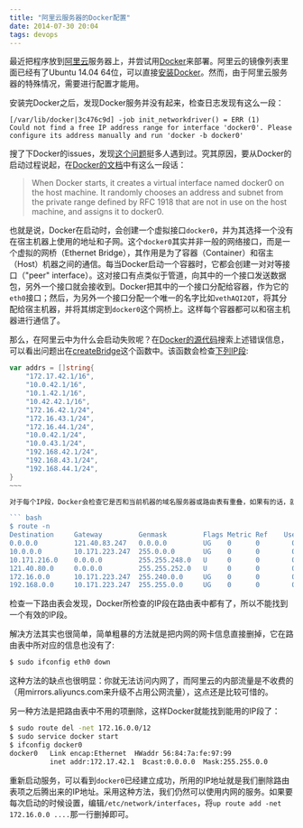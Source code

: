 ```yaml
---
title: "阿里云服务器的Docker配置"
date: 2014-07-30 20:04
tags: devops
---
```


最近把程序放到[阿里云](http://www.aliyun.com)服务器上，并尝试用[Docker](https://www.docker.com)来部署。阿里云的镜像列表里面已经有了Ubuntu 14.04 64位，可以直接[安装Docker](https://docs.docker.com/installation/ubuntulinux/)。然而，由于阿里云服务器的特殊情况，需要进行配置才能用。

安装完Docker之后，发现Docker服务并没有起来，检查日志发现有这么一段：

~~~
[/var/lib/docker|3c476c9d] -job init_networkdriver() = ERR (1)
Could not find a free IP address range for interface 'docker0'. Please configure its address manually and run 'docker -b docker0'
~~~

搜了下Docker的issues，发现[这个问题](https://github.com/docker/docker/issues/362)挺多人遇到过。究其原因，要从Docker的启动过程说起，在[Docker的文档](https://docs.docker.com/articles/networking/)中有这么一段话：

> When Docker starts, it creates a virtual interface named docker0 on the host machine. It randomly chooses an address and subnet from the private range defined by RFC 1918 that are not in use on the host machine, and assigns it to docker0.

也就是说，Docker在启动时，会创建一个虚拟接口`docker0`，并为其选择一个没有在宿主机器上使用的地址和子网。这个`docker0`其实并非一般的网络接口，而是一个虚拟的网桥（Ethernet Bridge），其作用是为了容器（Container）和宿主（Host）机器之间的通信。每当Docker启动一个容器时，它都会创建一对对等接口（"peer" interface）。这对接口有点类似于管道，向其中的一个接口发送数据包，另外一个接口就会接收到。Docker把其中的一个接口分配给容器，作为它的`eth0`接口；然后，为另外一个接口分配一个唯一的名字比如`vethAQI2QT`，将其分配给宿主机器，并将其绑定到`docker0`这个网桥上。这样每个容器都可以和宿主机器进行通信了。

那么，在阿里云中为什么会启动失败呢？在[Docker的源代码](https://github.com/docker/docker)搜索上述错误信息，可以看出问题出在[createBridge](https://github.com/docker/docker/blob/4398108433121ce2ac9942e607da20fa1680871a/daemon/networkdriver/bridge/driver.go#L246)这个函数中。该函数会检查[下列IP段](https://github.com/docker/docker/blob/503d124677f5a0221e1bf8c8ed7320a15c5e01db/daemon/networkdriver/bridge/driver.go#L53-L70):

``` go
var addrs = []string{
    "172.17.42.1/16",
    "10.0.42.1/16",
    "10.1.42.1/16",
    "10.42.42.1/16",
    "172.16.42.1/24",
    "172.16.43.1/24",
    "172.16.44.1/24",
    "10.0.42.1/24",
    "10.0.43.1/24",
    "192.168.42.1/24",
    "192.168.43.1/24",
    "192.168.44.1/24",
}
~~~

对于每个IP段，Docker会检查它是否和当前机器的域名服务器或路由表有重叠，如果有的话，就放弃该IP段。让我们看看阿里云服务器的路由表：

``` bash
$ route -n
Destination     Gateway         Genmask         Flags Metric Ref    Use Iface
0.0.0.0         121.40.83.247   0.0.0.0         UG    0      0        0 eth1
10.0.0.0        10.171.223.247  255.0.0.0       UG    0      0        0 eth0
10.171.216.0    0.0.0.0         255.255.248.0   U     0      0        0 eth0
121.40.80.0     0.0.0.0         255.255.252.0   U     0      0        0 eth1
172.16.0.0      10.171.223.247  255.240.0.0     UG    0      0        0 eth0
192.168.0.0     10.171.223.247  255.255.0.0     UG    0      0        0 eth0
```

检查一下路由表会发现，Docker所检查的IP段在路由表中都有了，所以不能找到一个有效的IP段。

解决方法其实也很简单，简单粗暴的方法就是把内网的网卡信息直接删掉，它在路由表中所对应的信息也没有了:

~~~ bash
$ sudo ifconfig eth0 down
~~~

这种方法的缺点也很明显：你就无法访问内网了，而阿里云的内部流量是不收费的（用mirrors.aliyuncs.com来升级不占用公网流量），这点还是比较可惜的。

另一种方法是把路由表中不用的项删除，这样Docker就能找到能用的IP段了：

~~~ bash
$ sudo route del -net 172.16.0.0/12
$ sudo service docker start
$ ifconfig docker0
docker0   Link encap:Ethernet  HWaddr 56:84:7a:fe:97:99
          inet addr:172.17.42.1  Bcast:0.0.0.0  Mask:255.255.0.0
~~~

重新启动服务，可以看到`docker0`已经建立成功，所用的IP地址就是我们删除路由表项之后腾出来的IP地址。采用这种方法，我们仍然可以使用内网的服务。如果要每次启动的时候设置，编辑`/etc/network/interfaces`，将`up route add -net 172.16.0.0 ....`那一行删掉即可。
